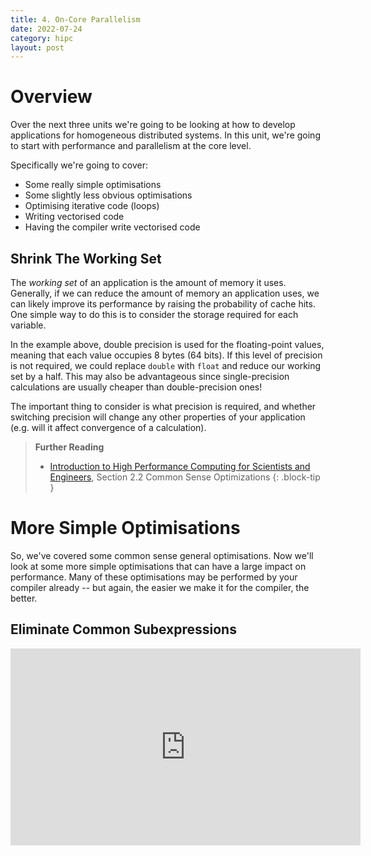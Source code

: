 ```yaml
---
title: 4. On-Core Parallelism
date: 2022-07-24
category: hipc
layout: post
---
```


# Overview




Over the next three units we're going to be looking at how to develop applications for homogeneous distributed systems. In this unit, we're going to start with performance and parallelism at the core level. 

Specifically we're going to cover: 

* Some really simple optimisations
* Some slightly less obvious optimisations
* Optimising iterative code (loops)
* Writing vectorised code
* Having the compiler write vectorised code
 


## Shrink The Working Set

The _working set_ of an application is the amount of memory it uses. Generally, if we can reduce the amount of memory an application uses, we can likely improve its performance by raising the probability of cache hits. One simple way to do this is to consider the storage required for each variable. 

In the example above, double precision is used for the floating-point values, meaning that each value occupies 8 bytes (64 bits). If this level of precision is not required, we could replace `double` with `float` and reduce our working set by a half. This may also be advantageous since single-precision calculations are usually cheaper than double-precision ones! 

The important thing to consider is what precision is required, and whether switching precision will change any other properties of your application (e.g. will it affect convergence of a calculation). 
 
> **Further Reading** 
>
> * [Introduction to High Performance Computing for Scientists and Engineers](https://yorsearch.york.ac.uk/permalink/f/1d5jm03/44YORK_ALMA_DS51308825180001381), Section 2.2 Common Sense Optimizations
{: .block-tip }

# More Simple Optimisations
     
So, we've covered some common sense general optimisations. Now we'll look at some more simple optimisations that can have a large impact on performance. Many of these optimisations may be performed by your compiler already -- but again, the easier we make it for the compiler, the better. 

## Eliminate Common Subexpressions



<iframe width="560" height="315" class="center" src="https://www.youtube.com/embed/Yx7_i8wx2sc" title="YouTube video player" frameborder="0" allow="accelerometer; autoplay; clipboard-write; encrypted-media; gyroscope; picture-in-picture" allowfullscreen=""></iframe> 


